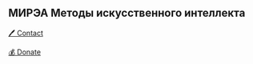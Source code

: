 ## МИРЭА Методы искусственного интеллекта
[🖊️ Contact](https://t.me/Squishy666)

[💰 Donate](qiwi.com/n/JUSTLIKE)
